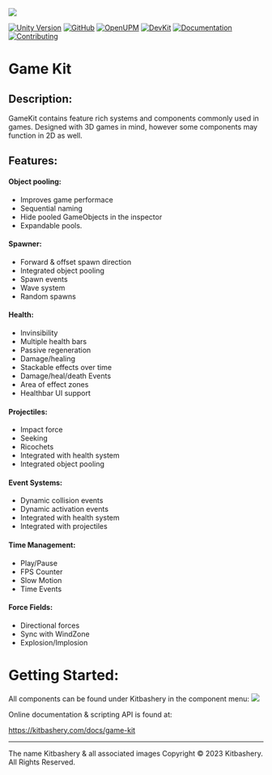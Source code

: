 <!-- ONLINE DOCUMENTATION FOUND @ https://kitbashery.com/docs/game-kit -->

![](https://kitbashery.com/assets/images/kitbashery-github-banner.jpg)

[![Unity Version](https://img.shields.io/badge/Unity-2021.3%2B-blue.svg)](https://unity3d.com/get-unity/download)
[![GitHub](https://img.shields.io/github/license/kitbashery/modular-ai.svg)](https://github.com/Kitbashery/Game-Kit/blob/main/.github/LICENSE.md)
[![OpenUPM](https://img.shields.io/badge/Install-openUPM-blue)](https://openupm.com/packages/com.kitbashery.game-kit.html)
[![DevKit](https://img.shields.io/badge/Dev%20Kit-.unitypackage-blue)](https://github.com/Kitbashery/Game-Kit/releases/download/Development-Package/Kitbashery_GameKit.unitypackage)
[![Documentation](https://img.shields.io/badge/Docs-Kitbashery.com-%23ffaf0c)](https://kitbashery.com/docs/game-kit)
[![Contributing](https://img.shields.io/badge/Contribute-guidelines-lightgrey)](https://github.com/Kitbashery/.github/blob/main/.github/CONTRIBUTING.md)

# Game Kit

## Description:
GameKit contains feature rich systems and components commonly used in games. Designed with 3D games in mind, however some components may function in 2D as well.

## Features:

#### Object pooling:
* Improves game performace
* Sequential naming
* Hide pooled GameObjects in the inspector
* Expandable pools.

#### Spawner:
* Forward & offset spawn direction
* Integrated object pooling
* Spawn events
* Wave system
* Random spawns

#### Health:
* Invinsibility
* Multiple health bars
* Passive regeneration
* Damage/healing
* Stackable effects over time
* Damage/heal/death Events
* Area of effect zones
* Healthbar UI support

#### Projectiles:
* Impact force
* Seeking
* Ricochets
* Integrated with health system
* Integrated object pooling

#### Event Systems:
* Dynamic collision events
* Dynamic activation events
* Integrated with health system
* Integrated with projectiles

#### Time Management:
* Play/Pause
* FPS Counter
* Slow Motion
* Time Events

#### Force Fields:
* Directional forces
* Sync with WindZone
* Explosion/Implosion 


# Getting Started:
All components can be found under Kitbashery in the component menu:
![](https://kitbashery.com/assets/images/kitbashery-getting-started.jpg)

Online documentation & scripting API is found at:

https://kitbashery.com/docs/game-kit

---- 
The name Kitbashery & all associated images Copyright &copy; 2023 Kitbashery. All Rights Reserved.

